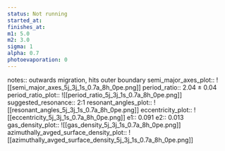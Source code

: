 ```yaml
---
status: Not running
started_at:
finishes_at:
m1: 5.0
m2: 3.0
sigma: 1
alpha: 0.7
photoevaporation: 0
---
```


notes:: outwards migration, hits outer boundary
semi_major_axes_plot:: ![[semi_major_axes_5j_3j_1s_0.7a_8h_0pe.png]]
period_ratio:: 2.04 ± 0.04
period_ratio_plot:: ![[period_ratio_5j_3j_1s_0.7a_8h_0pe.png]]
suggested_resonance:: 2:1
resonant_angles_plot:: ![[resonant_angles_5j_3j_1s_0.7a_8h_0pe.png]]
eccentricity_plot:: ![[eccentricity_5j_3j_1s_0.7a_8h_0pe.png]]
e1:: 0.091
e2:: 0.013
gas_density_plot:: ![[gas_density_5j_3j_1s_0.7a_8h_0pe.png]]
azimuthally_avged_surface_density_plot:: ![[azimuthally_avged_surface_density_5j_3j_1s_0.7a_8h_0pe.png]]
